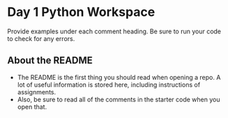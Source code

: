 # Day 1 Python Workspace

Provide examples under each comment heading. Be sure to run your code to check for any errors.

## About the README
* The README is the first thing you should read when opening a repo. A lot of useful information is stored here, including instructions of assignments. 
* Also, be sure to read all of the comments in the starter code when you open that.

